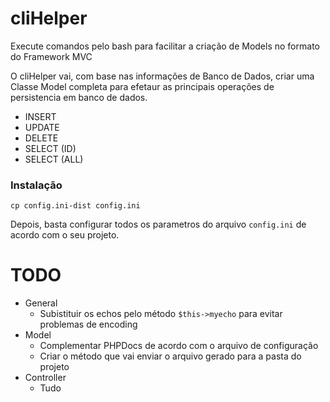 # cliHelper

Execute comandos pelo bash para facilitar a criação de Models no formato do Framework MVC

O cliHelper vai, com base nas informações de Banco de Dados, criar uma Classe Model completa para efetaur as principais operações de persistencia em banco de dados.
- INSERT
- UPDATE
- DELETE
- SELECT (ID)
- SELECT (ALL)

### Instalação
```
cp config.ini-dist config.ini
```

Depois, basta configurar todos os parametros do arquivo `config.ini` de acordo com o seu projeto.

# TODO
- General
    - Subistituir os echos pelo método `$this->myecho` para evitar problemas de encoding
- Model
    - Complementar PHPDocs de acordo com o arquivo de configuração
    - Criar o método que vai enviar o arquivo gerado para a pasta do projeto
- Controller
    - Tudo